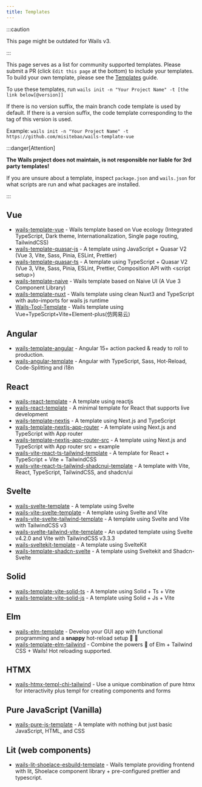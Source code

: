 ```yaml
---
title: Templates
---
```


:::caution

This page might be outdated for Wails v3.

:::

This page serves as a list for community supported templates. Please submit a PR
(click `Edit this page` at the bottom) to include your templates. To build your
own template, please see the [Templates](../guides/templates.mdx) guide.

To use these templates, run
`wails init -n "Your Project Name" -t [the link below[@version]]`

If there is no version suffix, the main branch code template is used by default.
If there is a version suffix, the code template corresponding to the tag of this
version is used.

Example:
`wails init -n "Your Project Name" -t https://github.com/misitebao/wails-template-vue`

:::danger[Attention]

**The Wails project does not maintain, is not responsible nor liable for 3rd
party templates!**

If you are unsure about a template, inspect `package.json` and `wails.json` for
what scripts are run and what packages are installed.

:::

## Vue

- [wails-template-vue](https://github.com/misitebao/wails-template-vue) - Wails
  template based on Vue ecology (Integrated TypeScript, Dark theme,
  Internationalization, Single page routing, TailwindCSS)
- [wails-template-quasar-js](https://github.com/sgosiaco/wails-template-quasar-js) -
  A template using JavaScript + Quasar V2 (Vue 3, Vite, Sass, Pinia, ESLint,
  Prettier)
- [wails-template-quasar-ts](https://github.com/sgosiaco/wails-template-quasar-ts) -
  A template using TypeScript + Quasar V2 (Vue 3, Vite, Sass, Pinia, ESLint,
  Prettier, Composition API with &lt;script setup&gt;)
- [wails-template-naive](https://github.com/tk103331/wails-template-naive) -
  Wails template based on Naive UI (A Vue 3 Component Library)
- [wails-template-nuxt](https://github.com/gornius/wails-template-nuxt) - Wails
  template using clean Nuxt3 and TypeScript with auto-imports for wails js
  runtime
- [Wails-Tool-Template](https://github.com/xisuo67/Wails-Tool-Template) - Wails
  template using Vue+TypeScript+Vite+Element-plus(仿网易云)

## Angular

- [wails-template-angular](https://github.com/mateothegreat/wails-template-angular) -
  Angular 15+ action packed & ready to roll to production.
- [wails-angular-template](https://github.com/TAINCER/wails-angular-template) -
  Angular with TypeScript, Sass, Hot-Reload, Code-Splitting and i18n

## React

- [wails-react-template](https://github.com/AlienRecall/wails-react-template) -
  A template using reactjs
- [wails-react-template](https://github.com/flin7/wails-react-template) - A
  minimal template for React that supports live development
- [wails-template-nextjs](https://github.com/LGiki/wails-template-nextjs) - A
  template using Next.js and TypeScript
- [wails-template-nextjs-app-router](https://github.com/thisisvk-in/wails-template-nextjs-app-router) -
  A template using Next.js and TypeScript with App router
- [wails-template-nextjs-app-router-src](https://github.com/edai-git/wails-template-nextjs-app-router) -
  A template using Next.js and TypeScript with App router src + example
- [wails-vite-react-ts-tailwind-template](https://github.com/hotafrika/wails-vite-react-ts-tailwind-template) -
  A template for React + TypeScript + Vite + TailwindCSS
- [wails-vite-react-ts-tailwind-shadcnui-template](https://github.com/Mahcks/wails-vite-react-tailwind-shadcnui-ts) -
  A template with Vite, React, TypeScript, TailwindCSS, and shadcn/ui

## Svelte

- [wails-svelte-template](https://github.com/raitonoberu/wails-svelte-template) -
  A template using Svelte
- [wails-vite-svelte-template](https://github.com/BillBuilt/wails-vite-svelte-template) -
  A template using Svelte and Vite
- [wails-vite-svelte-tailwind-template](https://github.com/BillBuilt/wails-vite-svelte-tailwind-template) -
  A template using Svelte and Vite with TailwindCSS v3
- [wails-svelte-tailwind-vite-template](https://github.com/PylotLight/wails-vite-svelte-tailwind-template/tree/master) -
  An updated template using Svelte v4.2.0 and Vite with TailwindCSS v3.3.3
- [wails-sveltekit-template](https://github.com/h8gi/wails-sveltekit-template) -
  A template using SvelteKit
- [wails-template-shadcn-svelte](https://github.com/xijaja/wails-template-shadcn-svelte) -
  A template using Sveltekit and Shadcn-Svelte

## Solid

- [wails-template-vite-solid-ts](https://github.com/xijaja/wails-template-solid-ts) -
  A template using Solid + Ts + Vite
- [wails-template-vite-solid-js](https://github.com/xijaja/wails-template-solid-js) -
  A template using Solid + Js + Vite

## Elm

- [wails-elm-template](https://github.com/benjamin-thomas/wails-elm-template) -
  Develop your GUI app with functional programming and a **snappy** hot-reload
  setup :tada: :rocket:
- [wails-template-elm-tailwind](https://github.com/rnice01/wails-template-elm-tailwind) -
  Combine the powers :muscle: of Elm + Tailwind CSS + Wails! Hot reloading
  supported.

## HTMX

- [wails-htmx-templ-chi-tailwind](https://github.com/PylotLight/wails-hmtx-templ-template) -
  Use a unique combination of pure htmx for interactivity plus templ for
  creating components and forms

## Pure JavaScript (Vanilla)

- [wails-pure-js-template](https://github.com/KiddoV/wails-pure-js-template) - A
  template with nothing but just basic JavaScript, HTML, and CSS

## Lit (web components)

- [wails-lit-shoelace-esbuild-template](https://github.com/Braincompiler/wails-lit-shoelace-esbuild-template) -
  Wails template providing frontend with lit, Shoelace component library +
  pre-configured prettier and typescript.
